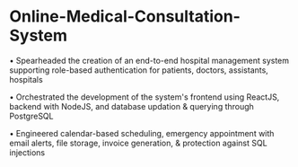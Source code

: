 # Online-Medical-Consultation-System

• Spearheaded the creation of an end-to-end hospital management system supporting role-based authentication for patients, doctors, assistants, hospitals 

• Orchestrated the development of the system's frontend using ReactJS, backend with NodeJS, and database updation & querying through PostgreSQL

• Engineered calendar-based scheduling, emergency appointment with email alerts, file storage, invoice generation, & protection against SQL injections 

